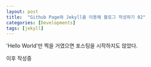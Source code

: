 ```yaml
---
layout: post
title:  "Github Page와 Jekyll을 이용해 블로그 작성하기 02"
categories: [Developments]
tags: [jekyll]
---
```


'Hello World'만 찍을 거였으면 포스팅을 시작하지도 않았다.

이후 작성중